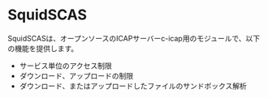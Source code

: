 # SquidSCAS
SquidSCASは、オープンソースのICAPサーバーc-icap用のモジュールで、以下の機能を提供します。
* サービス単位のアクセス制限
* ダウンロード、アップロードの制限
* ダウンロード、またはアップロードしたファイルのサンドボックス解析

